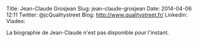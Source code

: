 Title: Jean-Claude Grosjean 
Slug: jean-claude-grosjean
Date: 2014-04-06 12:11
Twitter: @jcQualitystreet
Blog: http://www.qualitystreet.fr/
Linkedin:
Viadeo: 

La biographie de Jean-Claude n'est pas disponible pour l'instant.
